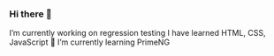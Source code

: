 ### Hi there 👋
I’m currently working on regression testing 
I have learned HTML, CSS, JavaScript
🌱 I’m currently learning PrimeNG
